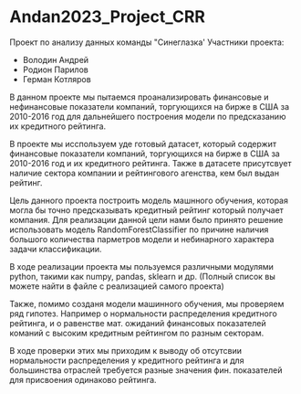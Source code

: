 # Andan2023_Project_CRR
Проект по анализу данных команды "Синеглазка'
Участники проекта:
  - Володин Андрей
  - Родион Парилов
  - Герман Котляров

В данном проекте мы пытаемся проанализировать финансовые и нефинансовые показатели компаний, торгующихся на бирже в США за 2010-2016 год
для дальнейшего построения модели по предсказанию их кредитного рейтинга.

В проекте мы исспользуем уде готовый датасет, который содержит финансовые показатели компаний, торгующихся на бирже в США за 2010-2016 год и их кредитного рейтинга. Также в датасете присутсвует наличие сектора компании и рейтингового агенства, кем был выдан рейтинг.

Цель данного проекта построить модель машнного обучения, которая могла бы точно предсказывать кредитный рейтинг который получает компания.
Для реализации данной цели нами было принято решение использовать модель RandomForestClassifier по причине наличия большого количества парметров модели и небинарного характера задачи классификации.

В ходе реализации проекта мы пользуемся различными модулями python, такими как numpy, pandas, sklearn и др. (Полный список вы можете найти в файле с реализацией самого проекта)

Также, помимо созданя модели машинного обучения, мы проверяем ряд гипотез. Например о нормальности распределения кредитного рейтинга, и о равенстве мат. ожиданий финансовых показателей команий с высоким кредитным рейтингом по разным секторам.

В ходе проверки этих мы приходим к выводу об отсутсвии нормальности распределения у кредитного рейтинга и для большинства отраслей требуется разные значения фин. показателей для присвоения одинаково рейтинга.

